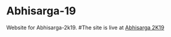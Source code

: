 # Abhisarga-19
Website for Abhisarga-2k19.
#The site is live at [Abhisarga 2K19](http://abhisarga.iiits.in)
